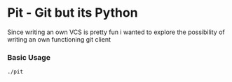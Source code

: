 # Pit - Git but its Python

Since writing an own VCS is pretty fun i wanted to explore the possibility of writing an own functioning git client

### Basic Usage

```console
./pit
```
